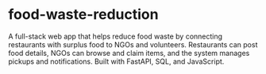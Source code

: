 # food-waste-reduction
A full-stack web app that helps reduce food waste by connecting restaurants with surplus food to NGOs and volunteers. Restaurants can post food details, NGOs can browse and claim items, and the system manages pickups and notifications. Built with FastAPI, SQL, and JavaScript.
